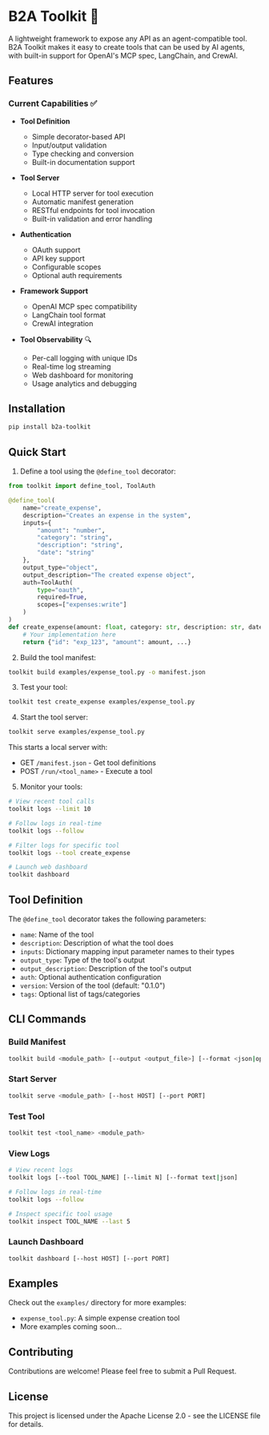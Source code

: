 # B2A Toolkit 🚀

A lightweight framework to expose any API as an agent-compatible tool. B2A Toolkit makes it easy to create tools that can be used by AI agents, with built-in support for OpenAI's MCP spec, LangChain, and CrewAI.

## Features

### Current Capabilities ✅

- **Tool Definition**
  - Simple decorator-based API
  - Input/output validation
  - Type checking and conversion
  - Built-in documentation support

- **Tool Server**
  - Local HTTP server for tool execution
  - Automatic manifest generation
  - RESTful endpoints for tool invocation
  - Built-in validation and error handling

- **Authentication**
  - OAuth support
  - API key support
  - Configurable scopes
  - Optional auth requirements

- **Framework Support**
  - OpenAI MCP spec compatibility
  - LangChain tool format
  - CrewAI integration

- **Tool Observability** 🔍
  - Per-call logging with unique IDs
  - Real-time log streaming
  - Web dashboard for monitoring
  - Usage analytics and debugging

## Installation

```bash
pip install b2a-toolkit
```

## Quick Start

1. Define a tool using the `@define_tool` decorator:

```python
from toolkit import define_tool, ToolAuth

@define_tool(
    name="create_expense",
    description="Creates an expense in the system",
    inputs={
        "amount": "number",
        "category": "string",
        "description": "string",
        "date": "string"
    },
    output_type="object",
    output_description="The created expense object",
    auth=ToolAuth(
        type="oauth",
        required=True,
        scopes=["expenses:write"]
    )
)
def create_expense(amount: float, category: str, description: str, date: str):
    # Your implementation here
    return {"id": "exp_123", "amount": amount, ...}
```

2. Build the tool manifest:
```bash
toolkit build examples/expense_tool.py -o manifest.json
```

3. Test your tool:
```bash
toolkit test create_expense examples/expense_tool.py
```

4. Start the tool server:
```bash
toolkit serve examples/expense_tool.py
```

This starts a local server with:
- GET `/manifest.json` - Get tool definitions
- POST `/run/<tool_name>` - Execute a tool

5. Monitor your tools:
```bash
# View recent tool calls
toolkit logs --limit 10

# Follow logs in real-time
toolkit logs --follow

# Filter logs for specific tool
toolkit logs --tool create_expense

# Launch web dashboard
toolkit dashboard
```

## Tool Definition

The `@define_tool` decorator takes the following parameters:

- `name`: Name of the tool
- `description`: Description of what the tool does
- `inputs`: Dictionary mapping input parameter names to their types
- `output_type`: Type of the tool's output
- `output_description`: Description of the tool's output
- `auth`: Optional authentication configuration
- `version`: Version of the tool (default: "0.1.0")
- `tags`: Optional list of tags/categories

## CLI Commands

### Build Manifest
```bash
toolkit build <module_path> [--output <output_file>] [--format <json|openapi>]
```

### Start Server
```bash
toolkit serve <module_path> [--host HOST] [--port PORT]
```

### Test Tool
```bash
toolkit test <tool_name> <module_path>
```

### View Logs
```bash
# View recent logs
toolkit logs [--tool TOOL_NAME] [--limit N] [--format text|json]

# Follow logs in real-time
toolkit logs --follow

# Inspect specific tool usage
toolkit inspect TOOL_NAME --last 5
```

### Launch Dashboard
```bash
toolkit dashboard [--host HOST] [--port PORT]
```

## Examples

Check out the `examples/` directory for more examples:

- `expense_tool.py`: A simple expense creation tool
- More examples coming soon...

## Contributing

Contributions are welcome! Please feel free to submit a Pull Request.

## License

This project is licensed under the Apache License 2.0 - see the LICENSE file for details. 